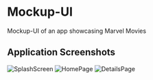 # Mockup-UI

Mockup-UI of an app showcasing Marvel Movies

## Application Screenshots

![SplashScreen](https://user-images.githubusercontent.com/31545426/63224023-e118ac80-c1db-11e9-82c5-ce1cb3c77d64.jpeg)
![HomePage](https://user-images.githubusercontent.com/31545426/63224030-06a5b600-c1dc-11e9-80e6-a48bfff9c70f.jpeg)
![DetailsPage](https://user-images.githubusercontent.com/31545426/63224039-1fae6700-c1dc-11e9-8fa6-259c2c178b53.jpeg)
